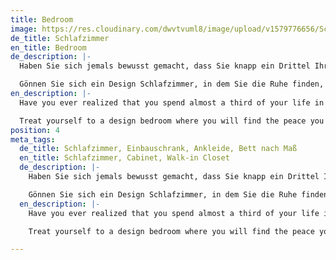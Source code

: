```yaml
---
title: Bedroom
image: https://res.cloudinary.com/dwvtvuml8/image/upload/v1579776656/Schlafzimmer-Bett-Ankleide-Schrank_gvuthe.jpg
de_title: Schlafzimmer
en_title: Bedroom
de_description: |-
  Haben Sie sich jemals bewusst gemacht, dass Sie knapp ein Drittel Ihres Lebens im Schlafzimmer verbringen? Schlaf ist essentiell für unsere Gesundheit. Für viele Menschen ist Schlaf ein wertvoller Luxus geworden. Qualität und Dauer Ihres Schlafens hängen von zahlreichen und sensiblen Faktoren ab, die Sie mit bewusstem Verhalten und einem individuellen Interior Design positiv beeinflussen können.

  Gönnen Sie sich ein Design Schlafzimmer, in dem Sie die Ruhe finden, die Sie nach einem ereignisreichen Tag brauchen. Ein Bett nach Maß mit ausreichend Beinfreiheit, ein vom Schlafbereich separierter, begehbarer Kleiderschrank oder ein dezenter Einbauschrank, in dem Unterhaltungselektronik aus Ihrem Sichtfeld verschwindet – all das und weit mehr kann ein Luxus Schlafzimmer bieten. Wir realisieren aufwändige und hochwertige Schlafzimmer mit hohen Anforderungen, integrieren Bäder oder fertigen exklusiv für Sie designte Betten.
en_description: |-
  Have you ever realized that you spend almost a third of your life in the bedroom? Sleep is essential for our health. For many people, sleep has become a valuable luxury. Because quality and duration of your sleep depend on numerous and sensitive factors, which you can positively influence with conscious behavior and an individual interior design.

  Treat yourself to a design bedroom where you will find the peace you deserve after an eventful day. A bed made to measure with sufficient legroom, a walk-in closet separate from the sleeping area or a decentralized built-in closet in which the entertainment electronics disappear from your field of vision. We realize complex, high-quality bedrooms with high requirements and integrated bathrooms, or manufacture exclusive beds specially designed for you.
position: 4
meta_tags:
  de_title: Schlafzimmer, Einbauschrank, Ankleide, Bett nach Maß
  en_title: Schlafzimmer, Cabinet, Walk-in Closet
  de_description: |-
    Haben Sie sich jemals bewusst gemacht, dass Sie knapp ein Drittel Ihres Lebens im Schlafzimmer verbringen? Schlaf ist essentiell für unsere Gesundheit. Für viele Menschen ist Schlaf ein wertvoller Luxus geworden. Qualität und Dauer Ihres Schlafens hängen von zahlreichen und sensiblen Faktoren ab, die Sie mit bewusstem Verhalten und einem individuellen Interior Design positiv beeinflussen können.

    Gönnen Sie sich ein Design Schlafzimmer, in dem Sie die Ruhe finden, die Sie nach einem ereignisreichen Tag brauchen. Ein Bett nach Maß mit ausreichend Beinfreiheit, ein vom Schlafbereich separierter, begehbarer Kleiderschrank oder ein dezenter Einbauschrank, in dem Unterhaltungselektronik aus Ihrem Sichtfeld verschwindet – all das und weit mehr kann ein Luxus Schlafzimmer bieten. Wir realisieren aufwändige und hochwertige Schlafzimmer mit hohen Anforderungen, integrieren Bäder oder fertigen exklusiv für Sie designte Betten.
  en_description: |-
    Have you ever realized that you spend almost a third of your life in the bedroom? Sleep is essential for our health. For many people, sleep has become a valuable luxury. Because quality and duration of your sleep depend on numerous and sensitive factors, which you can positively influence with conscious behavior and an individual interior design.

    Treat yourself to a design bedroom where you will find the peace you deserve after an eventful day. A bed made to measure with sufficient legroom, a walk-in closet separate from the sleeping area or a decentralized built-in closet in which the entertainment electronics disappear from your field of vision. We realize complex, high-quality bedrooms with high requirements and integrated bathrooms, or manufacture exclusive beds specially designed for you.

---
```

